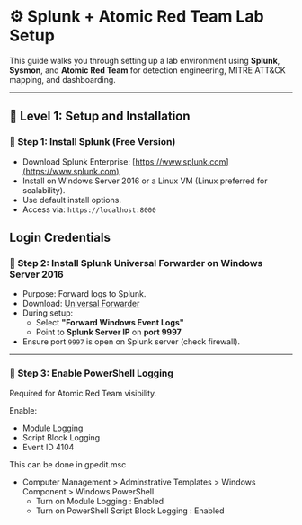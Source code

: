 # ⚙️ Splunk + Atomic Red Team Lab Setup

This guide walks you through setting up a lab environment using **Splunk**, **Sysmon**, and **Atomic Red Team** for detection engineering, MITRE ATT&CK mapping, and dashboarding.

---

## 🔧 Level 1: Setup and Installation

### 🧩 Step 1: Install Splunk (Free Version)

- Download Splunk Enterprise: [https://www.splunk.com](https://www.splunk.com)  
- Install on Windows Server 2016 or a Linux VM (Linux preferred for scalability).  
- Use default install options.  
- Access via: `https://localhost:8000`  

**Login Credentials**  
---
### 🔩 Step 2: Install Splunk Universal Forwarder on Windows Server 2016

- Purpose: Forward logs to Splunk.
- Download: [Universal Forwarder](https://www.splunk.com/en_us/download/universal-forwarder.html)
- During setup:
  - Select **"Forward Windows Event Logs"**
  - Point to **Splunk Server IP** on **port 9997**
- Ensure port `9997` is open on Splunk server (check firewall).

---

### 🔐 Step 3: Enable PowerShell Logging

Required for Atomic Red Team visibility.

Enable:

- Module Logging
- Script Block Logging
- Event ID 4104

This can be done in gpedit.msc
- Computer Management > Adminstrative Templates > Windows Component > Windows PowerShell
  - Turn on Module Logging : Enabled
  - Turn on PowerShell Script Block Logging : Enabled


